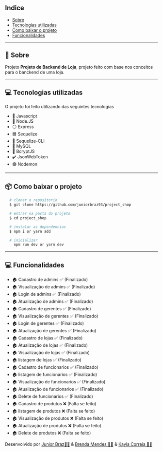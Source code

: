 ## Indice

- [Sobre](#-sobre)
- [Tecnologias utilizadas](#-tecnologias-utilizadas)
- [Como baixar o projeto](#-como-baixar-o-projeto)
- [Funcionalidades](#-Funcionalidades)

---

## 🤔 Sobre

Projeto **Projeto de Backend de Loja**, projeto feito com base nos conceitos para o banckend de uma loja.

---

## 💻 Tecnologias utilizadas

O projeto foi feito utilizando das seguintes tecnologias

- 💛 Javascript
- 💚 Node.JS
- ⚪ Express
- 🟦 Sequelize
- 🩵 Sequelize-CLI
- 🧡 MySQL
- 💱 BcryptJS
- ✔️ JsonWebToken
- 🟢 Nodemon

---

## 📦 Como baixar o projeto

```bash
  # clonar o repositorio
  $ git clone https://github.com/juniorbraz93/project_shop

  # entrar na pasta do projeto
  $ cd project_shop

  # instalar as dependencias
  $ npm i or yarn add

  # inicializar
    npm run dev or yarn dev

```

---

## 💻 Funcionalidades

<!-- ✅ (Finalizado) -->
<!-- ❌ (Falta se feito) -->
<!-- 🚧 (Em construção) -->

- 🏠 Cadastro de admins ✅ (Finalizado)
- 🏠 Visualização de admins ✅ (Finalizado)
- 🏠 Login de admins ✅ (Finalizado)
- 🏠 Atualização de admins ✅ (Finalizado)
- 🏠 Cadastro de gerentes ✅ (Finalizado)
- 🏠 Visualização de gerentes ✅ (Finalizado)
- 🏠 Login de gerentes ✅ (Finalizado)
- 🏠 Atualização de gerentes ✅ (Finalizado)
- 🏠 Cadastro de lojas ✅ (Finalizado)
- 🏠 Atualização de lojas ✅ (Finalizado)
- 🏠 Visualização de lojas ✅ (Finalizado)
- 🏠 listagem de lojas ✅ (Finalizado)
- 🏠 Cadastro de funcionarios ✅ (Finalizado)
- 🏠 listagem de funcionarios ✅ (Finalizado)
- 🏠 Visualização de funcionarios ✅ (Finalizado)
- 🏠 Atualização de funcionarios ✅ (Finalizado)
- 🏠 Delete de funcionarios ✅ (Finalizado)
- 🏠 Cadastro de produtos ❌ (Falta se feito)
- 🏠 listagem de produtos ❌ (Falta se feito)
- 🏠 Visualização de produtos ❌ (Falta se feito)
- 🏠 Atualização de produtos ❌ (Falta se feito)
- 🏠 Delete de produtos ❌ (Falta se feito)

Desenvolvido por [Junior Braz🧑‍💻](https://github.com/juniorbraz93) & [Brenda Mendes 👩‍💻](https://github.com/brxndas) & [Kayla Correia 👩‍💻](https://github.com/Kayzdxx)
